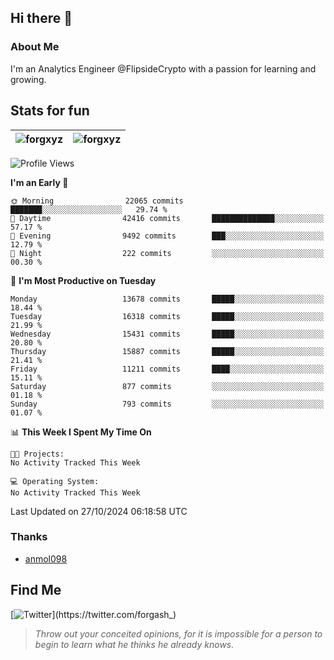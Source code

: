## Hi there 👋

### About Me

I'm an Analytics Engineer @FlipsideCrypto with a passion for learning and growing.
  
## Stats for fun

| <img align="center" src="https://github-readme-streak-stats.herokuapp.com/?user=forgxyz&theme=tokyonight" alt="forgxyz" /> | <img align="center" src="https://github-readme-stats.vercel.app/api?username=forgxyz&theme=tokyonight&show_icons=true" alt="forgxyz" /> |
| ------------- |------------- |


<!--START_SECTION:waka-->
![Profile Views](http://img.shields.io/badge/Profile%20Views-0-blue)

**I'm an Early 🐤** 

```text
🌞 Morning                22065 commits       ███████░░░░░░░░░░░░░░░░░░   29.74 % 
🌆 Daytime                42416 commits       ██████████████░░░░░░░░░░░   57.17 % 
🌃 Evening                9492 commits        ███░░░░░░░░░░░░░░░░░░░░░░   12.79 % 
🌙 Night                  222 commits         ░░░░░░░░░░░░░░░░░░░░░░░░░   00.30 % 
```
📅 **I'm Most Productive on Tuesday** 

```text
Monday                   13678 commits       █████░░░░░░░░░░░░░░░░░░░░   18.44 % 
Tuesday                  16318 commits       █████░░░░░░░░░░░░░░░░░░░░   21.99 % 
Wednesday                15431 commits       █████░░░░░░░░░░░░░░░░░░░░   20.80 % 
Thursday                 15887 commits       █████░░░░░░░░░░░░░░░░░░░░   21.41 % 
Friday                   11211 commits       ████░░░░░░░░░░░░░░░░░░░░░   15.11 % 
Saturday                 877 commits         ░░░░░░░░░░░░░░░░░░░░░░░░░   01.18 % 
Sunday                   793 commits         ░░░░░░░░░░░░░░░░░░░░░░░░░   01.07 % 
```


📊 **This Week I Spent My Time On** 

```text
🐱‍💻 Projects: 
No Activity Tracked This Week

💻 Operating System: 
No Activity Tracked This Week
```


 Last Updated on 27/10/2024 06:18:58 UTC
<!--END_SECTION:waka-->

### Thanks
 - [anmol098](https://github.com/anmol098/waka-readme-stats/)
  
## Find Me
[![Twitter](https://img.shields.io/twitter/url/https/twitter.com/forgash_.svg?style=social&label=Follow%20%40forgash_)](https://twitter.com/forgash_)


> *Throw out your conceited opinions, for it is impossible for a person to begin to learn what he thinks he already knows.* 
